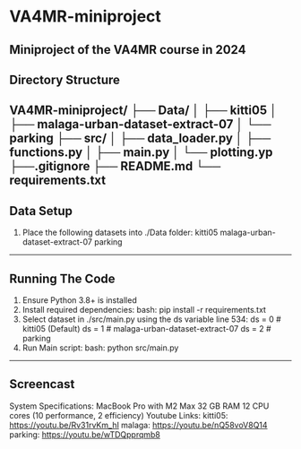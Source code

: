 # VA4MR-miniproject
Miniproject of the VA4MR course in 2024 
---------------------------------------
Directory Structure
---------------------------------------
VA4MR-miniproject/
├── Data/
│   ├── kitti05
│   ├── malaga-urban-dataset-extract-07
│   └── parking
├── src/
│   ├── data_loader.py
│   ├── functions.py
│   ├── main.py
│   └── plotting.yp
├──.gitignore
├── README.md
└── requirements.txt
---------------------------------------
Data Setup
---------------------------------------
1) Place the following datasets into ./Data folder:
    kitti05
    malaga-urban-dataset-extract-07
    parking
---------------------------------------
Running The Code
---------------------------------------
1) Ensure Python 3.8+ is installed
2) Install required dependencies:
    bash: pip install -r requirements.txt
3) Select dataset in ./src/main.py using the ds variable line 534:
    ds = 0  # kitti05 (Default)
    ds = 1  # malaga-urban-dataset-extract-07
    ds = 2  # parking
4) Run Main script:
    bash: python src/main.py
---------------------------------------
Screencast
---------------------------------------
System Specifications:
    MacBook Pro with M2 Max
    32 GB RAM
    12 CPU cores (10 performance, 2 efficiency)
Youtube Links:
    kitti05: https://youtu.be/Rv31rvKm_hI
    malaga: https://youtu.be/nQ58voV8Q14 
    parking: https://youtu.be/wTDQpprqmb8